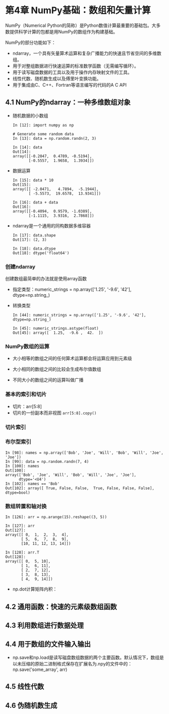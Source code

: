 # 第4章 NumPy基础：数组和矢量计算

NumPy（Numerical Python的简称）是Python数值计算最重要的基础包。大多数提供科学计算的包都是用NumPy的数组作为构建基础。

NumPy的部分功能如下：

- ndarray，一个具有矢量算术运算和复杂广播能力的快速且节省空间的多维数组。
- 用于对整组数据进行快速运算的标准数学函数（无需编写循环）。
- 用于读写磁盘数据的工具以及用于操作内存映射文件的工具。
- 线性代数、随机数生成以及傅里叶变换功能。
- 用于集成由C、C++、Fortran等语言编写的代码的A C API

## 4.1 NumPy的ndarray：一种多维数组对象

* 随机数据的小数组

  ```
  In [12]: import numpy as np
  
  # Generate some random data
  In [13]: data = np.random.randn(2, 3)
  
  In [14]: data
  Out[14]: 
  array([[-0.2047,  0.4789, -0.5194],
         [-0.5557,  1.9658,  1.3934]])
  ```

* 数据运算

  ```
  In [15]: data * 10
  Out[15]: 
  array([[ -2.0471,   4.7894,  -5.1944],
         [ -5.5573,  19.6578,  13.9341]])
  
  In [16]: data + data
  Out[16]: 
  array([[-0.4094,  0.9579, -1.0389],
         [-1.1115,  3.9316,  2.7868]])
  ```

* ndarray是一个通用的同构数据多维容器

  ```
  In [17]: data.shape
  Out[17]: (2, 3)
  
  In [18]: data.dtype
  Out[18]: dtype('float64')
  ```

### 创建ndarray

创建数组最简单的办法就是使用array函数

* 指定类型：numeric_strings = np.array(['1.25', '-9.6', '42'], dtype=np.string_)

* 转换类型

  ```
  In [44]: numeric_strings = np.array(['1.25', '-9.6', '42'], dtype=np.string_)
  
  In [45]: numeric_strings.astype(float)
  Out[45]: array([  1.25,  -9.6 ,  42.  ])
  ```

### NumPy数组的运算

* 大小相等的数组之间的任何算术运算都会将运算应用到元素级
* 大小相同的数组之间的比较会生成布尔值数组

* 不同大小的数组之间的运算叫做广播

### 基本的索引和切片

* 切片：arr[5:8]
* 切片的一份副本而非视图 `arr[5:8].copy()`

### 切片索引

### 布尔型索引

```
In [98]: names = np.array(['Bob', 'Joe', 'Will', 'Bob', 'Will', 'Joe', 'Joe'])
In [99]: data = np.random.randn(7, 4)
In [100]: names
Out[100]: 
array(['Bob', 'Joe', 'Will', 'Bob', 'Will', 'Joe', 'Joe'],
      dtype='<U4')
In [102]: names == 'Bob'
Out[102]: array([ True, False, False,  True, False, False, False], dtype=bool)     
```

### 数组转置和轴对换

```
In [126]: arr = np.arange(15).reshape((3, 5))

In [127]: arr
Out[127]: 
array([[ 0,  1,  2,  3,  4],
       [ 5,  6,  7,  8,  9],
       [10, 11, 12, 13, 14]])

In [128]: arr.T
Out[128]: 
array([[ 0,  5, 10],
       [ 1,  6, 11],
       [ 2,  7, 12],
       [ 3,  8, 13],
       [ 4,  9, 14]])
```

* np.dot计算矩阵内积：

## 4.2 通用函数：快速的元素级数组函数

## 4.3 利用数组进行数据处理

## 4.4 用于数组的文件输入输出

* np.save和np.load是读写磁盘数组数据的两个主要函数。默认情况下，数组是以未压缩的原始二进制格式保存在扩展名为.npy的文件中的：np.save('some_array', arr)

## 4.5 线性代数

## 4.6 伪随机数生成

